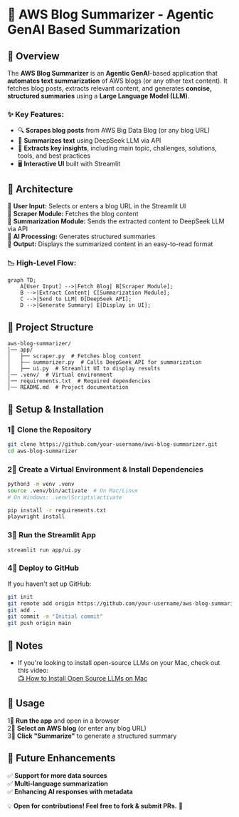 # 📝 AWS Blog Summarizer - Agentic GenAI Based Summarization  

## 📌 Overview  
The **AWS Blog Summarizer** is an **Agentic GenAI**-based application that **automates text summarization** of AWS blogs (or any other text content). It fetches blog posts, extracts relevant content, and generates **concise, structured summaries** using a **Large Language Model (LLM)**.   

### ✨ Key Features:  
- 🔍 **Scrapes blog posts** from AWS Big Data Blog (or any blog URL)  
- 🤖 **Summarizes text** using DeepSeek LLM via API  
- 🎯 **Extracts key insights**, including main topic, challenges, solutions, tools, and best practices  
- 🖥️ **Interactive UI** built with Streamlit  

## 🏰 Architecture  
🔹 **User Input:** Selects or enters a blog URL in the Streamlit UI  
🔹 **Scraper Module:** Fetches the blog content  
🔹 **Summarization Module:** Sends the extracted content to DeepSeek LLM via API  
🔹 **AI Processing:** Generates structured summaries  
🔹 **Output:** Displays the summarized content in an easy-to-read format  

### 📉 High-Level Flow:  
```mermaid
graph TD;
    A[User Input] -->|Fetch Blog| B[Scraper Module];
    B -->|Extract Content| C[Summarization Module];
    C -->|Send to LLM| D[DeepSeek API];
    D -->|Generate Summary| E[Display in UI];
```

## 📂 Project Structure  
```
aws-blog-summarizer/
│── app/
│   ├── scraper.py  # Fetches blog content
│   ├── summarizer.py  # Calls DeepSeek API for summarization
│   ├── ui.py  # Streamlit UI to display results
│── .venv/  # Virtual environment
│── requirements.txt  # Required dependencies
│── README.md  # Project documentation
```

## 🚀 Setup & Installation  

### 1⃣ Clone the Repository  
```bash
git clone https://github.com/your-username/aws-blog-summarizer.git
cd aws-blog-summarizer
```

### 2⃣ Create a Virtual Environment & Install Dependencies  
```bash
python3 -m venv .venv  
source .venv/bin/activate  # On Mac/Linux
# On Windows: .venv\Scripts\activate  

pip install -r requirements.txt
playwright install 
```



### 3⃣ Run the Streamlit App  
```bash
streamlit run app/ui.py  
```

### 4⃣ Deploy to GitHub  
If you haven't set up GitHub:  
```bash
git init  
git remote add origin https://github.com/your-username/aws-blog-summarizer.git  
git add .  
git commit -m "Initial commit"  
git push origin main  
```
## 📌 Notes
- If you're looking to install open-source LLMs on your Mac, check out this video:  
  [📺 How to Install Open Source LLMs on Mac](https://www.youtube.com/watch?v=RDvQmE9eNRw&ab_channel=CloudandCoffeewithNavnit)

## 🎯 Usage  
1⃣ **Run the app** and open in a browser  
2⃣ **Select an AWS blog** (or enter any blog URL)  
3⃣ **Click "Summarize"** to generate a structured summary  

## 📌 Future Enhancements  
✅ **Support for more data sources**  
✅ **Multi-language summarization**  
✅ **Enhancing AI responses with metadata**  

💡 **Open for contributions! Feel free to fork & submit PRs.** 🚀  

